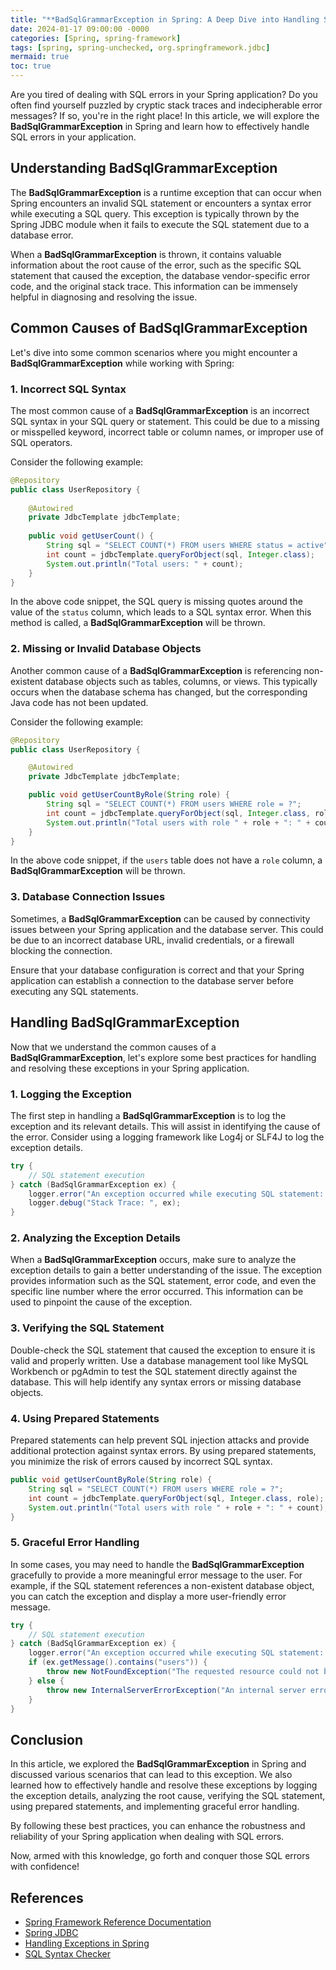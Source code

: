 ```yaml
---
title: "**BadSqlGrammarException in Spring: A Deep Dive into Handling SQL Errors**"
date: 2024-01-17 09:00:00 -0000
categories: [Spring, spring-framework]
tags: [spring, spring-unchecked, org.springframework.jdbc]
mermaid: true
toc: true
---
```



Are you tired of dealing with SQL errors in your Spring application? Do you often find yourself puzzled by cryptic stack traces and indecipherable error messages? If so, you're in the right place! In this article, we will explore the **BadSqlGrammarException** in Spring and learn how to effectively handle SQL errors in your application.

## **Understanding BadSqlGrammarException**

The **BadSqlGrammarException** is a runtime exception that can occur when Spring encounters an invalid SQL statement or encounters a syntax error while executing a SQL query. This exception is typically thrown by the Spring JDBC module when it fails to execute the SQL statement due to a database error.

When a **BadSqlGrammarException** is thrown, it contains valuable information about the root cause of the error, such as the specific SQL statement that caused the exception, the database vendor-specific error code, and the original stack trace. This information can be immensely helpful in diagnosing and resolving the issue.

## **Common Causes of BadSqlGrammarException**

Let's dive into some common scenarios where you might encounter a **BadSqlGrammarException** while working with Spring:

### **1. Incorrect SQL Syntax**

The most common cause of a **BadSqlGrammarException** is an incorrect SQL syntax in your SQL query or statement. This could be due to a missing or misspelled keyword, incorrect table or column names, or improper use of SQL operators. 

Consider the following example:

```java
@Repository
public class UserRepository {
    
    @Autowired
    private JdbcTemplate jdbcTemplate;
    
    public void getUserCount() {
        String sql = "SELECT COUNT(*) FROM users WHERE status = active";
        int count = jdbcTemplate.queryForObject(sql, Integer.class);
        System.out.println("Total users: " + count);
    }
}
```

In the above code snippet, the SQL query is missing quotes around the value of the `status` column, which leads to a SQL syntax error. When this method is called, a **BadSqlGrammarException** will be thrown.

### **2. Missing or Invalid Database Objects**

Another common cause of a **BadSqlGrammarException** is referencing non-existent database objects such as tables, columns, or views. This typically occurs when the database schema has changed, but the corresponding Java code has not been updated.

Consider the following example:

```java
@Repository
public class UserRepository {

    @Autowired
    private JdbcTemplate jdbcTemplate;

    public void getUserCountByRole(String role) {
        String sql = "SELECT COUNT(*) FROM users WHERE role = ?";
        int count = jdbcTemplate.queryForObject(sql, Integer.class, role);
        System.out.println("Total users with role " + role + ": " + count);
    }
}
```

In the above code snippet, if the `users` table does not have a `role` column, a **BadSqlGrammarException** will be thrown.

### **3. Database Connection Issues**

Sometimes, a **BadSqlGrammarException** can be caused by connectivity issues between your Spring application and the database server. This could be due to an incorrect database URL, invalid credentials, or a firewall blocking the connection.

Ensure that your database configuration is correct and that your Spring application can establish a connection to the database server before executing any SQL statements.

## **Handling BadSqlGrammarException**

Now that we understand the common causes of a **BadSqlGrammarException**, let's explore some best practices for handling and resolving these exceptions in your Spring application.

### **1. Logging the Exception**

The first step in handling a **BadSqlGrammarException** is to log the exception and its relevant details. This will assist in identifying the cause of the error. Consider using a logging framework like Log4j or SLF4J to log the exception details.

```java
try {
    // SQL statement execution
} catch (BadSqlGrammarException ex) {
    logger.error("An exception occurred while executing SQL statement: " + ex.getMessage());
    logger.debug("Stack Trace: ", ex);
}
```

### **2. Analyzing the Exception Details**

When a **BadSqlGrammarException** occurs, make sure to analyze the exception details to gain a better understanding of the issue. The exception provides information such as the SQL statement, error code, and even the specific line number where the error occurred. This information can be used to pinpoint the cause of the exception.

### **3. Verifying the SQL Statement**

Double-check the SQL statement that caused the exception to ensure it is valid and properly written. Use a database management tool like MySQL Workbench or pgAdmin to test the SQL statement directly against the database. This will help identify any syntax errors or missing database objects.

### **4. Using Prepared Statements**

Prepared statements can help prevent SQL injection attacks and provide additional protection against syntax errors. By using prepared statements, you minimize the risk of errors caused by incorrect SQL syntax.

```java
public void getUserCountByRole(String role) {
    String sql = "SELECT COUNT(*) FROM users WHERE role = ?";
    int count = jdbcTemplate.queryForObject(sql, Integer.class, role);
    System.out.println("Total users with role " + role + ": " + count);
}
```

### **5. Graceful Error Handling**

In some cases, you may need to handle the **BadSqlGrammarException** gracefully to provide a more meaningful error message to the user. For example, if the SQL statement references a non-existent database object, you can catch the exception and display a more user-friendly error message.

```java
try {
    // SQL statement execution
} catch (BadSqlGrammarException ex) {
    logger.error("An exception occurred while executing SQL statement: " + ex.getMessage());
    if (ex.getMessage().contains("users")) {
        throw new NotFoundException("The requested resource could not be found.");
    } else {
        throw new InternalServerErrorException("An internal server error occurred.");
    }
}
```

## **Conclusion**

In this article, we explored the **BadSqlGrammarException** in Spring and discussed various scenarios that can lead to this exception. We also learned how to effectively handle and resolve these exceptions by logging the exception details, analyzing the root cause, verifying the SQL statement, using prepared statements, and implementing graceful error handling.

By following these best practices, you can enhance the robustness and reliability of your Spring application when dealing with SQL errors.

Now, armed with this knowledge, go forth and conquer those SQL errors with confidence!

## **References**
- [Spring Framework Reference Documentation](https://docs.spring.io/spring-framework/docs/current/reference/html/)
- [Spring JDBC](https://docs.spring.io/spring-framework/docs/current/reference/html/data-access.html#jdbc)
- [Handling Exceptions in Spring](https://www.baeldung.com/spring-exception-handling)
- [SQL Syntax Checker](https://www.eversql.com/sql-syntax-check-validator/)